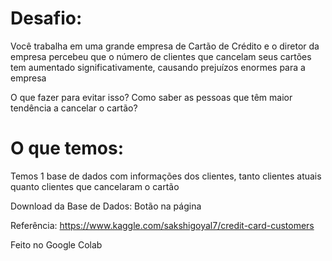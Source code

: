 # Desafio: 

Você trabalha em uma grande empresa de Cartão de Crédito e o diretor da empresa percebeu que o número de clientes que cancelam seus cartões tem aumentado significativamente, causando prejuízos enormes para a empresa

O que fazer para evitar isso? Como saber as pessoas que têm maior tendência a cancelar o cartão?

# O que temos:

Temos 1 base de dados com informações dos clientes, tanto clientes atuais quanto clientes que cancelaram o cartão

Download da Base de Dados: Botão na página

Referência: https://www.kaggle.com/sakshigoyal7/credit-card-customers



Feito no Google Colab
